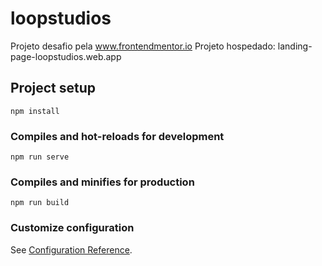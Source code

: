 # loopstudios
Projeto desafio pela www.frontendmentor.io
Projeto hospedado: landing-page-loopstudios.web.app

## Project setup
```
npm install
```

### Compiles and hot-reloads for development
```
npm run serve
```

### Compiles and minifies for production
```
npm run build
```

### Customize configuration
See [Configuration Reference](https://cli.vuejs.org/config/).
